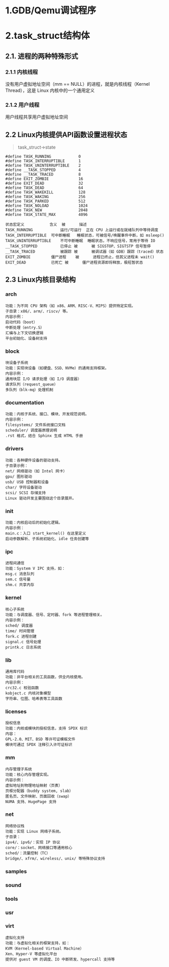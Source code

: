 # 1.GDB/Qemu调试程序


# 2.task_struct结构体

## 2.1. 进程的两种特殊形式

### 2.1.1 内核线程
没有用户虚拟地址空间（mm == NULL）的进程，就是内核线程（Kernel Thread），这是 Linux 内核中的一个通用定义
### 2.1.2 用户线程
用户线程共享用户虚拟地址空间

## 2.2 Linux内核提供API函数设置进程状态
> task_struct->state
```
#define TASK_RUNNING            0 
#define TASK_INTERRUPTIBLE      1
#define TASK_UNINTERRUPTIBLE    2
#define __TASK_STOPPED          4
#define __TASK_TRACED           8
#define EXIT_ZOMBIE             16
#define EXIT_DEAD               32
#define TASK_DEAD               64
#define TASK_WAKEKILL           128
#define TASK_WAKING             256
#define TASK_PARKED             512
#define TASK_NOLOAD             1024
#define TASK_NEW                2048
#define TASK_STATE_MAX          4096
```
```
状态宏定义	        含义	被      描述
TASK_RUNNING	        运行/可运行	正在 CPU 上运行或在就绪队列中等待调度
TASK_INTERRUPTIBLE	可中断睡眠	睡眠状态，可被信号/唤醒事件中断，如 msleep()
TASK_UNINTERRUPTIBLE	不可中断睡眠	睡眠状态，不响应信号，常用于等待 IO
__TASK_STOPPED	        已停止	被      被 SIGSTOP、SIGTSTP 信号暂停
__TASK_TRACED	        被跟踪	被      被调试器（如 GDB）跟踪（traced）状态
EXIT_ZOMBIE	        僵尸进程	被      进程已终止，但其父进程未 wait()
EXIT_DEAD	        已死亡	被      僵尸进程资源即将释放，极短暂状态
```
## 2.3 Linux内核目录结构
### arch
```
功能：为不同 CPU 架构（如 x86、ARM、RISC-V、MIPS）提供特定实现。
子目录：x86/、arm/、riscv/ 等。
内容示例：
启动代码（boot）
中断处理（entry.S）
汇编与上下文切换逻辑
平台初始化、设备树支持
```
### block
```
块设备子系统
功能：实现块设备（如硬盘、SSD、NVMe）的通用支持框架。
内容示例：
通用块层 I/O 请求处理（如 I/O 调度器）
请求队列（request_queue）
多队列（blk-mq）处理机制
```
### documentation
```
功能：内核子系统、接口、模块、开发规范说明。
内容示例：
filesystems/ 文件系统接口文档
scheduler/ 调度器原理说明
.rst 格式，结合 Sphinx 生成 HTML 手册
```
### drivers
```
功能：各种硬件设备的驱动支持。
子目录示例：
net/ 网络驱动（如 Intel 网卡）
gpu/ 图形驱动
usb/ USB 控制器和设备
char/ 字符设备驱动
scsi/ SCSI 存储支持
Linux 驱动开发主要围绕这个目录展开。
```
### init
```
功能：内核启动后的初始化逻辑。
内容示例：
main.c：入口 start_kernel() 在这里定义
启动参数解析、子系统初始化、idle 任务创建等
```
### ipc
```
进程间通信
功能：System V IPC 支持，如：
msg.c 消息队列
sem.c 信号量
shm.c 共享内存
```
### kernel
```
核心子系统
功能：与调度器、信号、定时器、fork 等进程管理相关。
内容示例：
sched/ 调度器
time/ 时间管理
fork.c 进程创建
signal.c 信号处理
printk.c 日志系统
```
### lib
```
通用库代码
功能：非平台相关的工具函数，供全内核使用。
内容示例：
crc32.c 校验函数
kobject.c 内核对象模型
字符串、位图、哈希表等工具函数
```
### licenses
```
授权信息
功能：内核或模块的授权信息，支持 SPDX 标识
内容：
GPL-2.0、MIT、BSD 等许可证模板文件
模块可通过 SPDX 注释引入许可证标识
```
### mm
```
内存管理子系统
功能：核心内存管理实现。
内容示例：
虚拟地址到物理地址映射（页表）
页框分配器（buddy system, slab）
匿名页、文件映射、页面回收（swap）
NUMA 支持、HugePage 支持
```
### net
```
网络协议栈
功能：实现 Linux 网络子系统。
子目录：
ipv4/、ipv6/：实现 IP 协议
core/：socket、网络接口等通用核心
sched/：流量控制（TC）
bridge/、xfrm/、wireless/、unix/ 等特殊协议支持
```
### samples
### sound
### tools
### usr
### virt
```
虚拟化支持
功能：与虚拟化相关的框架支持，如：
KVM（Kernel-based Virtual Machine）
Xen、Hyper-V 等虚拟化平台
提供对 guest VM 的调度、IO 中断转发、hypercall 支持等

```
